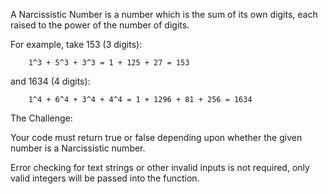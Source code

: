 A Narcissistic Number is a number which is the sum of its own digits, each raised to the power of the number of digits.

For example, take 153 (3 digits):

```
    1^3 + 5^3 + 3^3 = 1 + 125 + 27 = 153
```
and 1634 (4 digits):

```
    1^4 + 6^4 + 3^4 + 4^4 = 1 + 1296 + 81 + 256 = 1634
```
The Challenge:

Your code must return true or false depending upon whether the given number is a Narcissistic number.

Error checking for text strings or other invalid inputs is not required, only valid integers will be passed into the function.